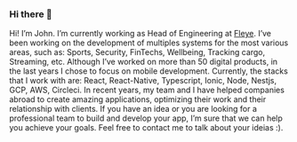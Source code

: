 ### Hi there 👋

<!--
**joaoschaab/joaoschaab** is a ✨ _special_ ✨ repository because its `README.md` (this file) appears on your GitHub profile.

Here are some ideas to get you started:

- 🔭 I’m currently working on ...
- 🌱 I’m currently learning ...
- 👯 I’m looking to collaborate on ...
- 🤔 I’m looking for help with ...
- 💬 Ask me about ...
- 📫 How to reach me: ...
- 😄 Pronouns: ...
- ⚡ Fun fact: ...
-->

Hi! I’m John. I’m currently working as Head of Engineering at [Fleye](https://github.com/sthima). I’ve been working on the development of multiples systems for the most various areas, such as: Sports, Security, FinTechs, Wellbeing, Tracking cargo, Streaming, etc. Although I’ve worked on more than 50 digital products, in the last years I chose to focus on mobile development. Currently, the stacks that I work with are: React, React-Native, Typescript, Ionic, Node, Nestjs, GCP, AWS, Circleci. In recent years, my team and I have helped companies abroad to create amazing applications, optimizing their work and their relationship with clients. If you have an idea or you are looking for a professional team to build and develop your app, I’m sure that we can help you achieve your goals. Feel free to contact me to talk about your ideias :).
